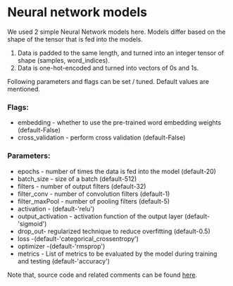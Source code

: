 # Neural network models

We used 2 simple Neural Network models here. Models differ based on the shape of the tensor that is fed into the models.
1. Data is padded to the same length, and turned into an integer tensor of shape (samples, word_indices).
2. Data is one-hot-encoded and turned into vectors of 0s and 1s.

Following parameters and flags can be set / tuned. Default values are mentioned.
### Flags:
- embedding - whether to use the pre-trained word embedding weights (default-False)
- cross_validation - perform cross validation (default-False)

### Parameters: 
- epochs - number of times the data is fed into the model (default-20)
- batch_size - size of a batch (default-512)
- filters - number of output filters (default-32)
- filter_conv - number of convolution filters (default-1)
- filter_maxPool - number of pooling filters (default-5)
- activation - (default-'relu')
- output_activation - activation function of the output layer (default-'sigmoid')
- drop_out- regularized technique to reduce overfitting (default-0.5)
- loss -(default-'categorical_crossentropy')
- optimizer -(default-'rmsprop')
- metrics - List of metrics to be evaluated by the model during training and testing (default-'accuracy')

Note that, source code and related comments can be found [here](https://github.com/SamMahen/RelEx/blob/master/relex/RelEx_NN/nn/simple_NN.py).

